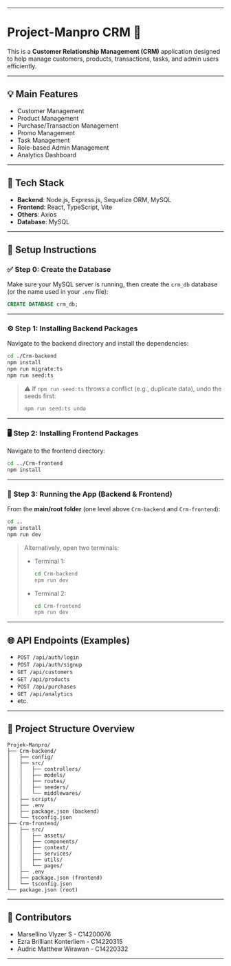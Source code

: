 
---

# Project-Manpro CRM 💼

This is a **Customer Relationship Management (CRM)** application designed to help manage customers, products, transactions, tasks, and admin users efficiently.

---

## 💡 Main Features

* Customer Management
* Product Management
* Purchase/Transaction Management
* Promo Management
* Task Management
* Role-based Admin Management
* Analytics Dashboard

---

## 🧰 Tech Stack

* **Backend**: Node.js, Express.js, Sequelize ORM, MySQL
* **Frontend**: React, TypeScript, Vite
* **Others**: Axios
* **Database**: MySQL

---

## 🏁 Setup Instructions

### ✅ Step 0: Create the Database

Make sure your MySQL server is running, then create the `crm_db` database (or the name used in your `.env` file):

```sql
CREATE DATABASE crm_db;
```

---

### ⚙️ Step 1: Installing Backend Packages

Navigate to the backend directory and install the dependencies:

```bash
cd ./Crm-backend
npm install
npm run migrate:ts
npm run seed:ts
```

> ⚠️ If `npm run seed:ts` throws a conflict (e.g., duplicate data), undo the seeds first:
>
> ```bash
> npm run seed:ts undo
> ```

---

### 🖥️ Step 2: Installing Frontend Packages

Navigate to the frontend directory:

```bash
cd ../Crm-frontend
npm install
```

---

### 🚀 Step 3: Running the App (Backend & Frontend)

From the **main/root folder** (one level above `Crm-backend` and `Crm-frontend`):

```bash
cd ..
npm install
npm run dev
```

> Alternatively, open two terminals:
>
> * Terminal 1:
>
>   ```bash
>   cd Crm-backend
>   npm run dev
>   ```
> * Terminal 2:
>
>   ```bash
>   cd Crm-frontend
>   npm run dev
>   ```

---

## 🌐 API Endpoints (Examples)

* `POST /api/auth/login`
* `POST /api/auth/signup`
* `GET /api/customers`
* `GET /api/products`
* `POST /api/purchases`
* `GET /api/analytics`
* etc.

---

## 📁 Project Structure Overview

```
Projek-Manpro/
├── Crm-backend/
│   ├── config/
│   ├── src/
│   │   ├── controllers/
│   │   ├── models/
│   │   ├── routes/
│   │   ├── seeders/
│   │   └── middlewares/
│   ├── scripts/
│   ├── .env
│   ├── package.json (backend)
│   └── tsconfig.json
├── Crm-frontend/
│   ├── src/
│   │   ├── assets/
│   │   ├── components/
│   │   ├── context/
│   │   ├── services/
│   │   ├── utils/
│   │   └── pages/
│   ├── .env
│   ├── package.json (frontend)
│   └── tsconfig.json
└── package.json (root)
```

---

## 👥 Contributors

* Marsellino Vlyzer S - C14200076
* Ezra Brilliant Konterliem - C14220315
* Audric Matthew Wirawan - C14220332

---